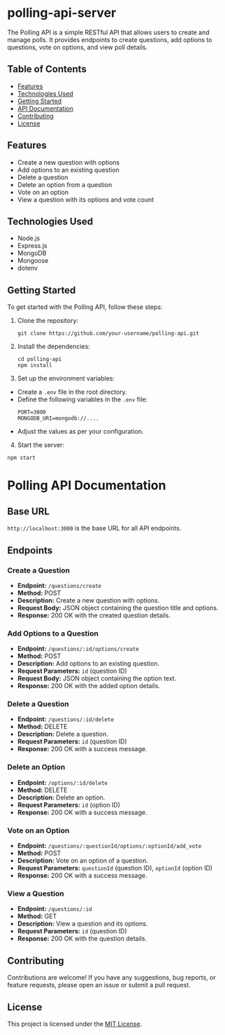 # polling-api-server

The Polling API is a simple RESTful API that allows users to create and manage polls. It provides endpoints to create questions, add options to questions, vote on options, and view poll details.

## Table of Contents
- [Features](#features)
- [Technologies Used](#technologies-used)
- [Getting Started](#getting-started)
- [API Documentation](#api-documentation)
- [Contributing](#contributing)
- [License](#license)

## Features

- Create a new question with options
- Add options to an existing question
- Delete a question
- Delete an option from a question
- Vote on an option
- View a question with its options and vote count

## Technologies Used

- Node.js
- Express.js
- MongoDB
- Mongoose
- dotenv

## Getting Started

To get started with the Polling API, follow these steps:

1. Clone the repository:
   ```
   git clone https://github.com/your-username/polling-api.git
   ```
2. Install the dependencies:
   ```
   cd polling-api
   npm install
   ```
3. Set up the environment variables:
- Create a `.env` file in the root directory.
- Define the following variables in the `.env` file:
  ```
  PORT=3000
  MONGODB_URI=mongodb://....
  ```
- Adjust the values as per your configuration.
4. Start the server:
  ```
  npm start
  ```
# Polling API Documentation

## Base URL

`http://localhost:3000` is the base URL for all API endpoints.

## Endpoints

### Create a Question

- **Endpoint:** `/questions/create`
- **Method:** POST
- **Description:** Create a new question with options.
- **Request Body:** JSON object containing the question title and options.
- **Response:** 200 OK with the created question details.

### Add Options to a Question

- **Endpoint:** `/questions/:id/options/create`
- **Method:** POST
- **Description:** Add options to an existing question.
- **Request Parameters:** `id` (question ID)
- **Request Body:** JSON object containing the option text.
- **Response:** 200 OK with the added option details.

### Delete a Question

- **Endpoint:** `/questions/:id/delete`
- **Method:** DELETE
- **Description:** Delete a question.
- **Request Parameters:** `id` (question ID)
- **Response:** 200 OK with a success message.

### Delete an Option

- **Endpoint:** `/options/:id/delete`
- **Method:** DELETE
- **Description:** Delete an option.
- **Request Parameters:** `id` (option ID)
- **Response:** 200 OK with a success message.

### Vote on an Option

- **Endpoint:** `/questions/:questionId/options/:optionId/add_vote`
- **Method:** POST
- **Description:** Vote on an option of a question.
- **Request Parameters:** `questionId` (question ID), `optionId` (option ID)
- **Response:** 200 OK with a success message.

### View a Question

- **Endpoint:** `/questions/:id`
- **Method:** GET
- **Description:** View a question and its options.
- **Request Parameters:** `id` (question ID)
- **Response:** 200 OK with the question details.


## Contributing

Contributions are welcome! If you have any suggestions, bug reports, or feature requests, please open an issue or submit a pull request.

## License

This project is licensed under the [MIT License](LICENSE).

